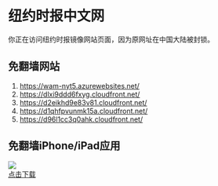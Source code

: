 <h1>纽约时报中文网</h1>
<p>你正在访问纽约时报镜像网站页面，因为原网址在中国大陆被封锁。</p>
<h2>免翻墙网站</h2>
<ol>
<li><a href="https://wam-nyt5.azurewebsites.net/" target="1">https://wam-nyt5.azurewebsites.net/</a></li>
<li><a href="https://dlxi9ddd6fxyg.cloudfront.net/" target="2">https://dlxi9ddd6fxyg.cloudfront.net/</a></li>
<li><a href="https://d2eikhd9e83v81.cloudfront.net/" target="3">https://d2eikhd9e83v81.cloudfront.net/</a></li>
<li><a href="https://d1qhfpvunmk15a.cloudfront.net/" target="4">https://d1qhfpvunmk15a.cloudfront.net/</a></li>
<li><a href="https://d96l1cc3q0ahk.cloudfront.net/" target="5">https://d96l1cc3q0ahk.cloudfront.net/</a></li>
</ol>
<h2>免翻墙iPhone/iPad应用</h2>
<p>
	<a href="https://itunes.apple.com/cn/app/niu-yue-shi-bao-zhong-wen-wang/id807498298?mt=8">
		<img src="icon175x175.jpeg" />
		<br/>点击下载
	</a>
</p>